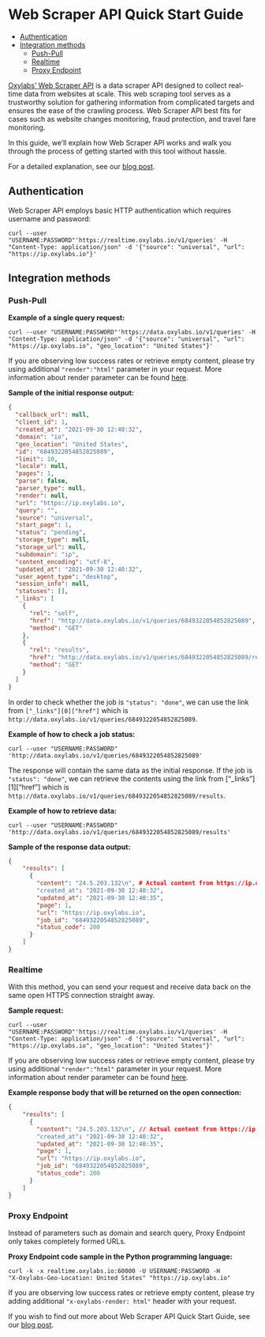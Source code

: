 # Web Scraper API Quick Start Guide


- [Authentication](#authentication)
- [Integration methods](#integration-methods)
  - [Push-Pull](#push-pull)
  - [Realtime](#realtime)
  - [Proxy Endpoint](#proxy-endpoint)

[Oxylabs’ Web Scraper API](https://oxy.yt/Xr2D) is a data scraper API designed to collect real-time data from websites at scale. This web scraping tool serves as a trustworthy solution for gathering information from complicated targets and ensures the ease of the crawling process. Web Scraper API best fits for cases such as website changes monitoring, fraud protection, and travel fare monitoring.

In this guide, we’ll explain how Web Scraper API works and walk you through the process of getting started with this tool without hassle. 

For a detailed explanation, see our [blog post](https://oxy.yt/rr90).

## Authentication

Web Scraper API employs basic HTTP authentication which requires username and password:

```shell
curl --user "USERNAME:PASSWORD"'https://realtime.oxylabs.io/v1/queries' -H "Content-Type: application/json" -d '{"source": "universal", "url": "https://ip.oxylabs.io"}'
```

## Integration methods

### Push-Pull

**Example of a single query request:**

```shell
curl --user "USERNAME:PASSWORD"'https://data.oxylabs.io/v1/queries' -H "Content-Type: application/json" -d '{"source": "universal", "url": "https://ip.oxylabs.io", "geo_location": "United States"}'
```
If you are observing low success rates or retrieve empty content, please try using additional `"render":"html"` parameter in your request. More information about render parameter can be found [here](https://developers.oxylabs.io/scraper-apis/getting-started/api-reference/global-parameter-values#render).

**Sample of the initial response output:**

```json
{
  "callback_url": null,
  "client_id": 1,
  "created_at": "2021-09-30 12:40:32",
  "domain": "io",
  "geo_location": "United States",
  "id": "6849322054852825089",
  "limit": 10,
  "locale": null,
  "pages": 1,
  "parse": false,
  "parser_type": null,
  "render": null,
  "url": "https://ip.oxylabs.io",
  "query": "",
  "source": "universal",
  "start_page": 1,
  "status": "pending",
  "storage_type": null,
  "storage_url": null,
  "subdomain": "ip",
  "content_encoding": "utf-8",
  "updated_at": "2021-09-30 12:40:32",
  "user_agent_type": "desktop",
  "session_info": null,
  "statuses": [],
  "_links": [
    {
      "rel": "self",
      "href": "http://data.oxylabs.io/v1/queries/6849322054852825089",
      "method": "GET"
    },
    {
      "rel": "results",
      "href": "http://data.oxylabs.io/v1/queries/6849322054852825089/results",
      "method": "GET"
    }
  ]
}
```

In order to check whether the job is `"status": "done"`, we can use the link from `["_links"][0]["href"]` which is `http://data.oxylabs.io/v1/queries/6849322054852825089`.

**Example of how to check a job status:**

```shell
curl --user "USERNAME:PASSWORD"
'http://data.oxylabs.io/v1/queries/6849322054852825089'
```

The response will contain the same data as the initial response. If the job is `"status": "done"`, we can retrieve the contents using the link from [“_links”][1][“href”] which is `http://data.oxylabs.io/v1/queries/6849322054852825089/results`.

**Example of how to retrieve data:**

```shell
curl --user "USERNAME:PASSWORD"
'http://data.oxylabs.io/v1/queries/6849322054852825089/results'
```

**Sample of the response data output:**

```json
{
    "results": [
      {
        "content": "24.5.203.132\n", # Actual content from https://ip.oxylabs.io
        "created_at": "2021-09-30 12:40:32",
        "updated_at": "2021-09-30 12:40:35",
        "page": 1,
        "url": "https://ip.oxylabs.io",
        "job_id": "6849322054852825089",
        "status_code": 200
      }
    ]
}
```

### Realtime

With this method, you can send your request and receive data back on the same open HTTPS connection straight away. 

**Sample request:**

```shell
curl --user
"USERNAME:PASSWORD"'https://realtime.oxylabs.io/v1/queries' -H
"Content-Type: application/json" -d '{"source": "universal", "url":
"https://ip.oxylabs.io", "geo_location": "United States"}'
```

If you are observing low success rates or retrieve empty content, please try using additional `"render":"html"` parameter in your request. More information about render parameter can be found [here](https://developers.oxylabs.io/scraper-apis/getting-started/api-reference/global-parameter-values#render).

**Example response body that will be returned on the open connection:**

```json
{
    "results": [
      {
        "content": "24.5.203.132\n", // Actual content from https://ip.oxylabs.io
        "created_at": "2021-09-30 12:40:32",
        "updated_at": "2021-09-30 12:40:35",
        "page": 1,
        "url": "https://ip.oxylabs.io",
        "job_id": "6849322054852825089",
        "status_code": 200
      }
    ]
}
```

### Proxy Endpoint

Instead of parameters such as domain and search query, Proxy Endpoint only takes completely formed URLs. 

**Proxy Endpoint code sample in the Python programming language:**

```shell
curl -k -x realtime.oxylabs.io:60000 -U USERNAME:PASSWORD -H
"X-Oxylabs-Geo-Location: United States" "https://ip.oxylabs.io"
```

If you are observing low success rates or retrieve empty content, please try adding additional `"x-oxylabs-render: html"` header with your request.

If you wish to find out more about Web Scraper API Quick Start Guide, see our [blog post](https://oxy.yt/rr90).
